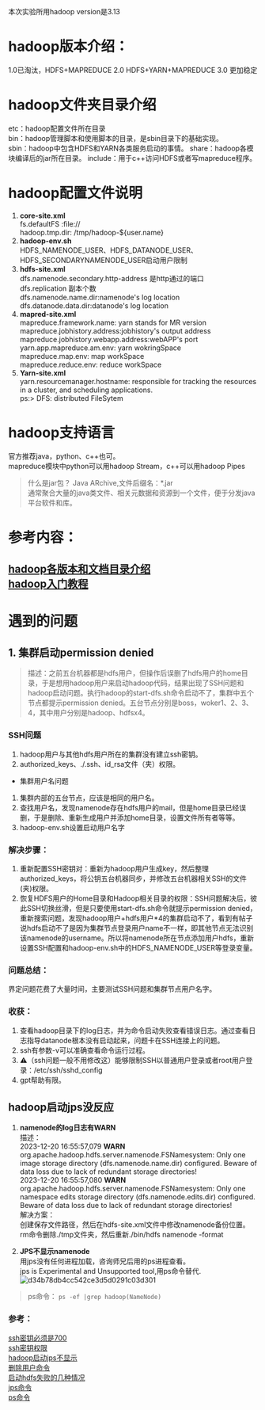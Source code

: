本次实验所用hadoop version是3.13  
# hadoop版本介绍：
1.0已淘汰，HDFS+MAPREDUCE
2.0 HDFS+YARN+MAPREDUCE
3.0 更加稳定 
# hadoop文件夹目录介绍 
etc：hadoop配置文件所在目录  
bin：hadoop管理脚本和使用脚本的目录，是sbin目录下的基础实现。  
sbin：hadoop中包含HDFS和YARN各类服务启动的事情。
share：hadoop各模块编译后的jar所在目录。
include：用于c++访问HDFS或者写mapreduce程序。
# hadoop配置文件说明  
1. **core-site.xml**  
fs.defaultFS :file://  
hadoop.tmp.dir: /tmp/hadoop-${user.name}
2. **hadoop-env.sh**  
HDFS_NAMENODE_USER、HDFS_DATANODE_USER、HDFS_SECONDARYNAMENODE_USER启动用户限制  
3. **hdfs-site.xml**  
dfs.namenode.secondary.http-address 是http通过的端口  
dfs.replication 副本个数  
dfs.namenode.name.dir:namenode's log location  
dfs.datanode.data.dir:datanode's log location   
4. **mapred-site.xml**  
mapreduce.framework.name: yarn stands for MR version 
mapreduce.jobhistory.address:jobhistory's output address   
mapreduce.jobhistory.webapp.address:webAPP's port  
yarn.app.mapreduce.am.env: yarn wokringSpace  
mapreduce.map.env: map workSpace  
mapreduce.reduce.env: reduce workSpace  
5. **Yarn-site.xml**  
yarn.resourcemanager.hostname: responsible for tracking the resources in a cluster, and scheduling applications.  
ps:> DFS: distributed FileSytem


# hadoop支持语言
官方推荐java，python、c++也可。  
mapreduce模块中python可以用hadoop Stream，c++可以用hadoop Pipes  
> 什么是jar包？ 
Java ARchive,文件后缀名：*.jar   
通常聚合大量的java类文件、相关元数据和资源到一个文件，便于分发java平台软件和库。
# 参考内容：
[hadoop各版本和文档目录介绍](https://zhuanlan.zhihu.com/p/568671274)  
[hadoop入门教程](https://hustlijian.github.io/tutorial/2015/06/19/Hadoop%E5%85%A5%E9%97%A8%E4%BD%BF%E7%94%A8.html)  
----
# 遇到的问题
## 1. 集群启动permission denied  
> 描述：之前五台机器都是hdfs用户，但操作后误删了hdfs用户的home目录，于是想用hadoop用户来启动hadoop代码，结果出现了SSH问题和hadoop启动问题。执行hadoop的start-dfs.sh命令启动不了，集群中五个节点都提示permission denied。五台节点分别是boss，woker1、2、3、4，其中用户分别是hadoop、hdfsx4。
### SSH问题
1. hadoop用户与其他hdfs用户所在的集群没有建立ssh密钥。
2. authorized_keys、./.ssh、id_rsa文件（夹）权限。
- 集群用户名问题
1. 集群内部的五台节点，应该是相同的用户名。
2. 查找用户名，发现namenode存在hdfs用户的mail，但是home目录已经误删，于是删除、重新生成用户并添加home目录，设置文件所有者等等。
3. hadoop-env.sh设置启动用户名字
### 解决步骤：
1. 重新配置SSH密钥对：重新为hadoop用户生成key，然后整理authorized_keys，将公钥五台机器同步，并修改五台机器相关SSH的文件(夹)权限。
2. 恢复HDFS用户的Home目录和Hadoop相关目录的权限：SSH问题解决后，彼此SSH切换丝滑，但是只要使用start-dfs.sh命令就提示permission denied，重新搜索问题，发现hadoop用户+hdfs用户*4的集群启动不了，看到有帖子说hdfs启动不了是因为集群节点登录用户name不一样，即其他节点无法识别该namenode的username。所以将namenode所在节点添加用户hdfs，重新设置SSH配置和hadoop-env.sh中的HDFS_NAMENODE_USER等登录变量。
### 问题总结：
界定问题花费了大量时间，主要测试SSH问题和集群节点用户名字。
### 收获：
1. 查看hadoop目录下的log日志，并为命令启动失败查看错误日志。通过查看日志指导datanode根本没有启动起来，问题卡在SSH连接上的问题。
2. ssh有参数-v可以准确查看命令运行过程。
3. ⚠️（ssh问题一般不用修改这）能够限制SSH以普通用户登录或者root用户登录：/etc/ssh/sshd_config
4. gpt帮助有限。  
## hadoop启动jps没反应  
1. **namenode的log日志有WARN**  
描述：  
2023-12-20 16:55:57,079 **WARN** org.apache.hadoop.hdfs.server.namenode.FSNamesystem: Only one image storage directory (dfs.namenode.name.dir) configured. Beware of data loss due to lack of redundant storage directories!  
2023-12-20 16:55:57,080 **WARN** org.apache.hadoop.hdfs.server.namenode.FSNamesystem: Only one namespace edits storage directory (dfs.namenode.edits.dir) configured. Beware of data loss due to lack of redundant storage directories!   
解决方案：   
创建保存文件路径，然后在hdfs-site.xml文件中修改namenode备份位置。  
rm命令删除./tmp文件夹，然后重新./bin/hdfs namenode -format  

2. **JPS不显示namenode**  
用jps没有任何进程加载，咨询师兄后用的ps进程查看。  
jps is Experimental and Unsupported tool,用ps命令替代.    
![d34b78db4cc542ce3d5d0291c03d301](https://github.com/deliciousteas/Note/assets/107855849/7739ba9c-d6a9-41b1-9b1d-5339c90efc51)

> ps命令：
`ps -ef |grep hadoop(NameNode)`   
### 参考：
[ssh密钥必须是700](https://www.jianshu.com/p/7de5a612799e)  
[ssh密钥权限](https://blog.51cto.com/merrycheng/1340280)  
[hadoop启动jps不显示](https://blog.csdn.net/NIE_WIN/article/details/120741695)  
[删除用户命令](https://askubuntu.com/questions/459365/how-to-delete-a-user-its-home-folder-safely)  
[启动hdfs失败的几种情况](https://www.cnblogs.com/suhaha/p/9440557.html)  
[jps命令](https://www.cnblogs.com/heihaozi/p/16007667.html#:~:text=jps%EF%BC%88Java%20Virtual%20Machine%20Process,%E5%94%AF%E4%B8%80ID%EF%BC%88LVMID%EF%BC%8CLocal%20Virtual)  
[ps命令](https://www.runoob.com/linux/linux-comm-ps.html)  
